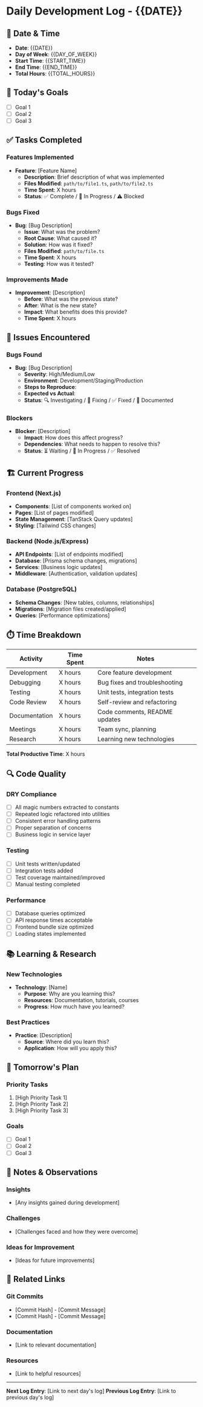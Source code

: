 # Daily Development Log - {{DATE}}

## 📅 Date & Time
- **Date**: {{DATE}}
- **Day of Week**: {{DAY_OF_WEEK}}
- **Start Time**: {{START_TIME}}
- **End Time**: {{END_TIME}}
- **Total Hours**: {{TOTAL_HOURS}}

## 🎯 Today's Goals
- [ ] Goal 1
- [ ] Goal 2
- [ ] Goal 3

## ✅ Tasks Completed

### Features Implemented
- **Feature**: [Feature Name]
  - **Description**: Brief description of what was implemented
  - **Files Modified**: `path/to/file1.ts`, `path/to/file2.ts`
  - **Time Spent**: X hours
  - **Status**: ✅ Complete / 🔄 In Progress / ⚠️ Blocked

### Bugs Fixed
- **Bug**: [Bug Description]
  - **Issue**: What was the problem?
  - **Root Cause**: What caused it?
  - **Solution**: How was it fixed?
  - **Files Modified**: `path/to/file.ts`
  - **Time Spent**: X hours
  - **Testing**: How was it tested?

### Improvements Made
- **Improvement**: [Description]
  - **Before**: What was the previous state?
  - **After**: What is the new state?
  - **Impact**: What benefits does this provide?
  - **Time Spent**: X hours

## 🐛 Issues Encountered

### Bugs Found
- **Bug**: [Bug Description]
  - **Severity**: High/Medium/Low
  - **Environment**: Development/Staging/Production
  - **Steps to Reproduce**: 
  - **Expected vs Actual**: 
  - **Status**: 🔍 Investigating / 🔧 Fixing / ✅ Fixed / 📝 Documented

### Blockers
- **Blocker**: [Description]
  - **Impact**: How does this affect progress?
  - **Dependencies**: What needs to happen to resolve this?
  - **Status**: ⏳ Waiting / 🔄 In Progress / ✅ Resolved

## 🏗️ Current Progress

### Frontend (Next.js)
- **Components**: [List of components worked on]
- **Pages**: [List of pages modified]
- **State Management**: [TanStack Query updates]
- **Styling**: [Tailwind CSS changes]

### Backend (Node.js/Express)
- **API Endpoints**: [List of endpoints modified]
- **Database**: [Prisma schema changes, migrations]
- **Services**: [Business logic updates]
- **Middleware**: [Authentication, validation updates]

### Database (PostgreSQL)
- **Schema Changes**: [New tables, columns, relationships]
- **Migrations**: [Migration files created/applied]
- **Queries**: [Performance optimizations]

## ⏱️ Time Breakdown

| Activity | Time Spent | Notes |
|----------|------------|-------|
| Development | X hours | Core feature development |
| Debugging | X hours | Bug fixes and troubleshooting |
| Testing | X hours | Unit tests, integration tests |
| Code Review | X hours | Self-review and refactoring |
| Documentation | X hours | Code comments, README updates |
| Meetings | X hours | Team sync, planning |
| Research | X hours | Learning new technologies |

**Total Productive Time**: X hours

## 🔍 Code Quality

### DRY Compliance
- [ ] All magic numbers extracted to constants
- [ ] Repeated logic refactored into utilities
- [ ] Consistent error handling patterns
- [ ] Proper separation of concerns
- [ ] Business logic in service layer

### Testing
- [ ] Unit tests written/updated
- [ ] Integration tests added
- [ ] Test coverage maintained/improved
- [ ] Manual testing completed

### Performance
- [ ] Database queries optimized
- [ ] API response times acceptable
- [ ] Frontend bundle size optimized
- [ ] Loading states implemented

## 📚 Learning & Research

### New Technologies
- **Technology**: [Name]
  - **Purpose**: Why are you learning this?
  - **Resources**: Documentation, tutorials, courses
  - **Progress**: How much have you learned?

### Best Practices
- **Practice**: [Description]
  - **Source**: Where did you learn this?
  - **Application**: How will you apply this?

## 🎯 Tomorrow's Plan

### Priority Tasks
1. [High Priority Task 1]
2. [High Priority Task 2]
3. [High Priority Task 3]

### Goals
- [ ] Goal 1
- [ ] Goal 2
- [ ] Goal 3

## 📝 Notes & Observations

### Insights
- [Any insights gained during development]

### Challenges
- [Challenges faced and how they were overcome]

### Ideas for Improvement
- [Ideas for future improvements]

## 🔗 Related Links

### Git Commits
- [Commit Hash] - [Commit Message]
- [Commit Hash] - [Commit Message]

### Documentation
- [Link to relevant documentation]

### Resources
- [Link to helpful resources]

---

**Next Log Entry**: [Link to next day's log]
**Previous Log Entry**: [Link to previous day's log]
